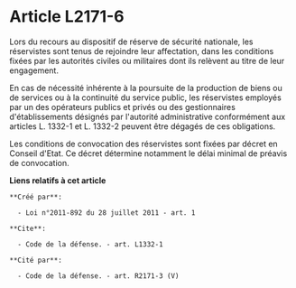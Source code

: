 # Article L2171-6

Lors du recours au dispositif de réserve de sécurité nationale, les réservistes sont tenus de rejoindre leur affectation,
dans les conditions fixées par les autorités civiles ou militaires dont ils relèvent au titre de leur engagement. 

En cas de nécessité inhérente à la poursuite de la production de biens ou de services ou à la continuité du service public,
les réservistes employés par un des opérateurs publics et privés ou des gestionnaires d'établissements désignés par
l'autorité administrative conformément aux articles L. 1332-1 et L. 1332-2 peuvent être dégagés de ces obligations. 

Les conditions de convocation des réservistes sont fixées par décret en Conseil d'Etat. Ce décret détermine notamment le
délai minimal de préavis de convocation.

**Liens relatifs à cet article**

	**Créé par**:

	  - Loi n°2011-892 du 28 juillet 2011 - art. 1

	**Cite**:

	  - Code de la défense. - art. L1332-1

	**Cité par**:

	  - Code de la défense. - art. R2171-3 (V)

